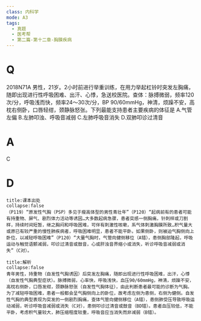 ```yaml
---
class: 内科学
mode: A3
tags:
  - 真题
  - 医考帮
  - 第二篇-第十二章-胸膜疾病
---
```


# Q
2018N71A 男性，21岁。2小时前进行举重训练，在用力举起杠铃时突发左胸痛，随即出现进行性呼吸困难、出汗、心悸，急送校医院。查体：脉搏微弱，频率120次/分，呼吸浅而快，频率24～30次/分，BP 90/60mmHg，神清，烦躁不安，高枕右侧卧，口唇轻绀，颈静脉怒张。下列最能支持患者主要疾病的体征是
A.气管左偏
B.左肺叩浊、呼吸音减弱
C.左肺呼吸音消失
D.双肺叩诊过清音

# A
C
# D
```ad-note
title:课本出处
collapse:false
（P119）“原发性气胸（PSP）多见于瘦高体型的男性青壮年”（P120）“起病前有的患者可能有持重物、屏气、剧烈体力活动等诱因…大多数起病急骤，患者突感一侧胸痛，针刺样或刀割样，持续时间短暂，继之胸闷和呼吸困难，可伴有刺激性咳嗽，系气体刺激胸膜所致…积气量大或原已有较严重的慢性肺疾病者，呼吸困难明显，患者不能平卧。如果侧卧，则被迫气胸侧向上卧位，以减轻呼吸困难”（P120）“大量气胸时，气管向健侧移位（A错），患侧胸部隆起，呼吸运动与触觉语颤减弱，叩诊过清音或鼓音，心或肝浊音界缩小或消失，听诊呼吸音减弱或消失”（C对）。
```

```ad-summary
title:解析
collapse:false
青年男性，持重物（自发性气胸诱因）后突发左胸痛，随即出现进行性呼吸困难，出汗，心悸（自发性气胸典型症状）。脉搏微弱，心率快，呼吸浅快，血压90/60mmHg，神清，烦躁不安，高枕右侧卧，口唇发绀，颈静脉怒张（自发性气胸体征），由此判断患者最可能的诊断为气胸。为了减轻呼吸困难，患者一般都会呈气胸侧向上的卧位，故考虑左侧为患侧，右侧为健侧。自发性气胸的典型表现为突发的一侧剧烈胸痛，查体气管向健侧移位（A错），患侧肺受压导致呼吸运动减弱，听诊呼吸音减弱或消失（C对），患侧叩诊过清音或鼓音（BD错）。患者血压较低，不能平卧，考虑积气量较大，肺压缩程度较重，呼吸音应当消失而非减弱（B错）。
```

